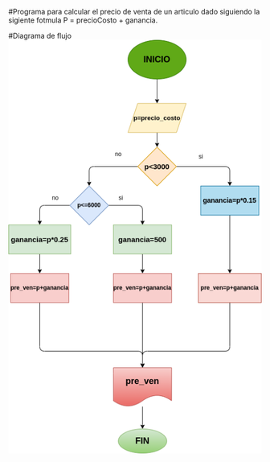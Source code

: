 #Programa para calcular el precio de venta de un articulo dado siguiendo la sigiente fotmula P = precioCosto + ganancia.

#Diagrama de flujo
![Diagrama de flujo](diagrama.png "Diagrama de flujo")
